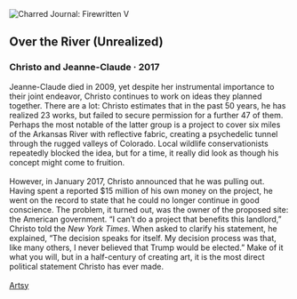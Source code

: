 <div class="artwork-of-the-day">
  <div class="container">
    <div class="img-wrapper">
      <img
        src="https://uploads5.wikiart.org/00246/images/christo-and-jeanne-claude/over-the-river-1992-2017-unrealized.jpg!Large.jpg"
        alt="Charred Journal: Firewritten V" />
    </div>
    <div class="artwork-detail">
      <div class="artwork-origin"> 
        <h2 class="artwork-name">Over the River (Unrealized)</h2>
        <h3 class="artist">
          Christo and Jeanne-Claude
                    ·  2017
        </h3>
      </div>
      <p class="description">
        <span class="artwork-description-text ng-binding" ng-bind-html="viewModel.ArtworkOfTheDay.Description | unsafe">Jeanne-Claude died in 2009, yet despite her instrumental importance to their joint endeavor, Christo continues to work on ideas they planned together. There are a lot: Christo estimates that in the past 50 years, he has realized 23 works, but failed to secure permission for a further 47 of them. Perhaps the most notable of the latter group is a project to cover six miles of the Arkansas River with reflective fabric, creating a psychedelic tunnel through the rugged valleys of Colorado. Local wildlife conservationists repeatedly blocked the idea, but for a time, it really did look as though his concept might come to fruition.<br><br>However, in January 2017, Christo announced that he was pulling out. Having spent a reported $15 million of his own money on the project, he went on the record to state that he could no longer continue in good conscience. The problem, it turned out, was the owner of the proposed site: the American government. “I can’t do a project that benefits this landlord,” Christo told the <i>New York Times</i>. When asked to clarify his statement, he explained, “The decision speaks for itself. My decision process was that, like many others, I never believed that Trump would be elected.” Make of it what you will, but in a half-century of creating art, it is the most direct political statement Christo has ever made.<br><br><a target="_blank" href="https://www.artsy.net/article/artsy-editorial-understanding-christo-jeanne-claude-6-pivotal-artworks">Artsy</a></span>
                        <div class="text-shadow-container" ng-show="showShadow" style=""></div>
      </p>
    </div>
  </div>

</div>
